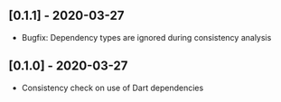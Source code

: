 ## [0.1.1] - 2020-03-27
* Bugfix: Dependency types are ignored during consistency analysis

## [0.1.0] - 2020-03-27
* Consistency check on use of Dart dependencies
